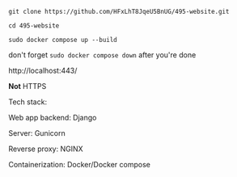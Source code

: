 ```git clone https://github.com/HFxLhT8JqeU5BnUG/495-website.git```

```cd 495-website```

```sudo docker compose up --build```

don't forget ```sudo docker compose down``` after you're done

http://localhost:443/

**Not** HTTPS



Tech stack:

Web app backend: Django

Server: Gunicorn

Reverse proxy: NGINX

Containerization: Docker/Docker compose